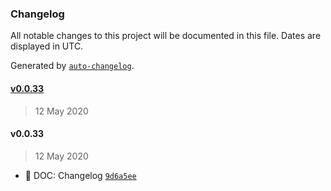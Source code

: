 ### Changelog

All notable changes to this project will be documented in this file. Dates are displayed in UTC.

Generated by [`auto-changelog`](https://github.com/CookPete/auto-changelog).

#### [v0.0.33](https://github.com/datawizio/react-components/compare/v0.0.33...v0.0.33)

> 12 May 2020

#### v0.0.33

> 12 May 2020

-  📖 DOC: Changelog [`9d6a5ee`](https://github.com/datawizio/react-components/commit/9d6a5ee5324e6f6123983348d235b85c7a9729df)
